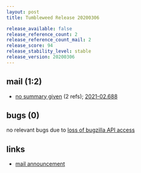 ```yaml
---
layout: post
title: Tumbleweed Release 20200306

release_available: false
release_reference_count: 2
release_reference_count_mail: 2
release_score: 94
release_stability_level: stable
release_version: 20200306
---
```


## mail (1:2)

- [no summary given](https://github.com/boombatower/tumbleweed-review/issues/10) (2 refs); [2021-02.688](https://github.com/boombatower/tumbleweed-review/issues/10)

## bugs (0)

<!--more-->

no relevant bugs due to [loss of bugzilla API access](https://bugzilla.opensuse.org/show_bug.cgi?id=1157722)



## links

- [mail announcement](https://github.com/boombatower/tumbleweed-review/issues/10)
